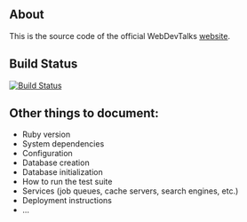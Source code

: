 ## About

This is the source code of the official WebDevTalks [website](http://webdevtalks.mx).

## Build Status

[![Build Status](https://travis-ci.org/webdevtalks/www.webdevtalks.mx.png)](https://travis-ci.org/webdevtalks/www.webdevtalks.mx)


## Other things to document:

- Ruby version
- System dependencies
- Configuration
- Database creation
- Database initialization
- How to run the test suite
- Services (job queues, cache servers, search engines, etc.)
- Deployment instructions
- ...
